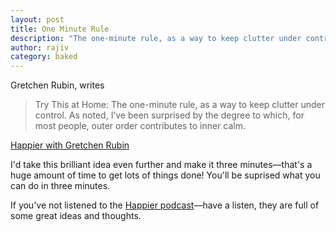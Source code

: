 ```yaml
---
layout: post
title: One Minute Rule
description: "The one-minute rule, as a way to keep clutter under control."
author: rajiv
category: baked
---
```

Gretchen Rubin, writes
> Try This at Home: The one-minute rule, as a way to keep clutter under control. As noted, I&rsquo;ve been surprised by the degree to which, for most people, outer order contributes to inner calm.

[Happier with Gretchen Rubin](http://gretchenrubin.com/happiness_project/2015/02/podcast-the-first-episode-of-happier-with-gretchen-rubin-exciting/)

I&#39;d take this brilliant idea even further and make it three minutes&mdash;that&#39;s a huge amount of time to get lots of things done! You&#39;ll be suprised what you can do in three minutes.

If you&#39;ve not listened to the [Happier podcast](http://gretchenrubin.com/podcast/)&mdash;have a listen, they are full of some great ideas and thoughts. 